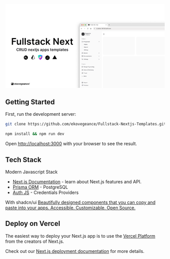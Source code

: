![fullstack](https://github.com/ekovegeance/Fullstack-Nextjs-Templates/blob/main/fullstack.png)

## Getting Started

First, run the development server:

```bash
git clone https://github.com/ekovegeance/Fullstack-Nextjs-Templates.git
```
```bash
npm install && npm run dev
```

Open [http://localhost:3000](http://localhost:3000) with your browser to see the result.


## Tech Stack

Modern Javascript Stack

- [Next.js Documentation](https://nextjs.org/docs) - learn about Next.js features and API.
- [Prisma ORM](https://www.prisma.io/docs/getting-started/setup-prisma/start-from-scratch/relational-databases-typescript-postgresql) - PostgreSQL
- [Auth JS](https://next-auth.js.org/getting-started/introduction) - Credentials Providers

With shadcn/ui [Beautifully designed components that you can copy and paste into your apps. Accessible. Customizable. Open Source.](https://ui.shadcn.com/) 

## Deploy on Vercel

The easiest way to deploy your Next.js app is to use the [Vercel Platform](https://vercel.com/new?utm_medium=default-template&filter=next.js&utm_source=create-next-app&utm_campaign=create-next-app-readme) from the creators of Next.js.

Check out our [Next.js deployment documentation](https://nextjs.org/docs/app/building-your-application/deploying) for more details.
